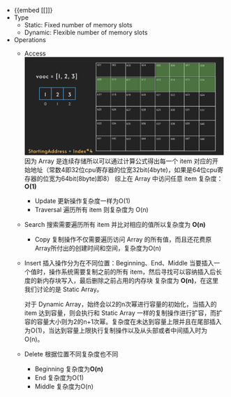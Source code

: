 - {{embed [[]]}
- Type
	- Static:
	  Fixed number of memory slots
	- Dynamic:
	  Flexible number of memory slots
- Operations
	- Access
	  ![image.png](../assets/image_1647503300634_0.png)
	  因为 Array 是连续存储所以可以通过计算公式得出每一个 item 对应的开始地址（常数4即32位cpu寄存器的位宽32bit(4byte)，如果是64位cpu寄存器的位宽为64bit(8byte)即8）
	  综上在 Array 中访问任意 item 复杂度：**O(1)**
		- Update
		  更新操作复杂度一样为O(1)
		- Traversal
		  遍历所有 item 则复杂度为 O(n)
	- Search
	  搜索需要遍历所有 item 并比对相应的值所以复杂度为 **O(n)**
		- Copy
		  复制操作不仅需要遍历访问 Array 的所有值，而且还花费原Array所付出的创建时间和空间，复杂度为O(n)
	- Insert
	  插入操作分为在不同位置：Beginning、End、Middle
	  当要插入一个值时，操作系统需要复制之前的所有 item，然后寻找可以容纳插入后长度的新内存块写入，最后删除之前占用的内存块
	  复杂度为 **O(n)**，在这里我们讨论的是 Static Array。
	  
	  对于 Dynamic Array，始终会以2的n次幂进行容量的初始化，当插入的 item 达到容量，则会执行和 Static Array 一样的复制操作进行扩容，而扩容的容量大小则为2的n+1次幂。复杂度在未达到容量上限并且在尾部插入为O(1)，当达到容量上限执行复制操作以及从头部或者中间插入时为O(n)。
	- Delete
	  根据位置不同复杂度也不同
		- Beginning
		  复杂度为**O(n)**
		- End
		  复杂度为O(1)
		- Middle
		  复杂度为O(n)